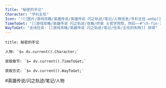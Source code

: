 ```yaml
---
Title: "秘密的手记"
Character: "亨利主任"
Icon: "![[图片/游戏攻略/英雄传说/英雄传说 闪之轨迹/笔记/人物信息/亨利主任.webp]]"
TimeToGet: "[[游戏攻略/英雄传说 闪之轨迹/攻略/终章 士官学院祭、然后——#^ch-fin-10-21-quest-01|终章10/21]]"
WayToGet: "支线任务: [[游戏攻略/英雄传说 闪之轨迹/笔记/任务/主任的失物]] 获得"
---
```

```ad-note
title: 秘密的手记

人物: `$= dv.current().Character;`

获取章节: `$= dv.current().TimeToGet;`

获取方式: `$= dv.current().WayToGet;`

```

#英雄传说/闪之轨迹/笔记/人物